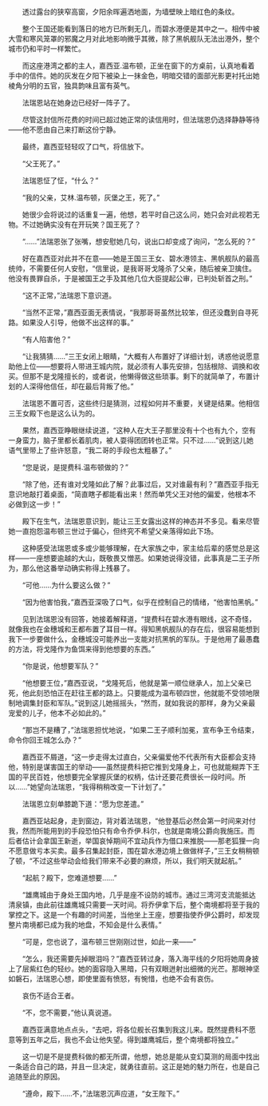 　　透过露台的狭窄高窗，夕阳余晖遍洒地面，为墙壁映上暗红色的条纹。

　　整个王国还能看到落日的地方已所剩无几，而碧水港便是其中之一。相传中被大雪和寒风笼罩的邪魔之月对此地影响微乎其微，除了黑帆舰队无法出港外，整个城市仍和平时一样繁忙。

　　而这座港湾之都的主人，嘉西亚.温布顿，正坐在窗下的方桌前，认真地看着手中的信件。她的灰发在夕阳下被染上一抹金色，明暗交错的面部光影更衬托出她棱角分明的五官，独具韵味且富有英气。

　　法瑞恩站在她身边已经好一阵子了。

　　尽管这封信所花费的时间已超过她正常的读信用时，但法瑞恩仍选择静静等待——他不愿由自己来打断这份宁静。

　　最终，嘉西亚轻轻叹了口气，将信放下。

　　“父王死了。”

　　法瑞恩怔了怔，“什么？”

　　“我的父亲，艾林.温布顿，灰堡之王，死了。”

　　她很少会将说过的话重复一遍，他想，若平时自己这么问，她只会对此视若无物。不过她确实没有在开玩笑？国王死了？

　　“……”法瑞恩张了张嘴，想安慰她几句，说出口却变成了询问，“怎么死的？”

　　好在嘉西亚对此并不在意——她是王国三王女、碧水港领主、黑帆舰队的最高统帅，不需要任何人安慰，“信里说，是我哥哥戈隆杀了父亲，随后被亲卫擒住。他没有畏罪自杀，于是被国王之手及其他几位大臣提起公审，已判处斩首之刑。”

　　“这不正常，”法瑞恩下意识道。

　　“当然不正常，”嘉西亚面无表情说，“我那哥哥虽然比较笨，但还没蠢到自寻死路。如果没人引导，他做不出这样的事。”

　　“有人陷害他？”

　　“让我猜猜……”三王女闭上眼睛，“大概有人布置好了详细计划，诱惑他说愿意助他上位——想要将人带进王城内院，就必须有人事先安排，包括根除、调换和收买。但那不是戈隆擅长的，或者说，他懒得做这些琐事。剩下的就简单了，布置计划的人深得他信任，却在最后背叛了他。”

　　法瑞恩不置可否，这些终归是猜测，过程如何并不重要，关键是结果。他相信三王女殿下也是这么认为的。

　　果然，嘉西亚睁眼继续说道，“这种人在大王子那里没有十个也有九个，空有一身蛮力，脑子里都长着肌肉，被人耍得团团转也正常。只不过……”说到这儿她语气里带上了些许怒意，“我二哥的手段也太粗暴了。”

　　“您是说，是提费科.温布顿做的？”

　　“除了他，还有谁对戈隆如此了解？此事过后，又对谁最有利？”嘉西亚手指无意识地敲打着桌面，“简直瞎子都能看出来！然而单凭父王对他的偏爱，他根本不必做到这一步！”

　　殿下在生气，法瑞恩意识到，能让三王女露出这样的神态并不多见。看来尽管她一直抱怨温布顿三世过于偏心，但终究不希望父亲落得如此下场。

　　这种感受法瑞恩或多或少能够理解，在大家族之中，家主给后辈的感觉总是这样——一座想要逾越的大山，既敬畏又憎恶。如果她说得没错，此事真是二王子所为，那么他这番举动确实称得上残暴了。

　　“可他……为什么要这么做？”

　　“因为他害怕我，”嘉西亚深吸了口气，似乎在控制自己的情绪，“他害怕黑帆。”

　　见到法瑞恩没有回答，她接着解释道，“提费科在碧水港有眼线，这不奇怪，就像我也在金穗城和王都布置了耳目一样。得知黑帆舰队的存在后，很容易能想到我下一步要做什么，金穗城没可能养出一支能对抗黑帆的军队。于是他用了最愚蠢的方法，将戈隆作为鱼饵来得到他想要的东西。”

　　“你是说，他想要军队？”

　　“他想要王位，”嘉西亚说，“戈隆死后，他就是第一顺位继承人，加上父亲已死，他此刻恐怕正在赶往王都的路上。只要能成为温布顿四世，他就能不受领地限制地调集封臣和军队。”说到这儿她摇摇头，“然而，就如我说的那样，身为父亲最宠爱的儿子，他本不必如此的。”

　　“那岂不是糟了，”法瑞恩担忧地说，“如果二王子顺利加冕，宣布争王令结束，命令你回王城怎么办？”

　　嘉西亚不屑道，“这一步走得太过直白，父亲偏爱他不代表所有大臣都会支持他，特别是谋害国王的举动——虽然提费科把它推到戈隆身上，可也就能糊弄下王国的平民百姓，他想要完全掌握灰堡的权柄，估计还要花费很长一段时间。所以……”她望向法瑞恩，“我得稍稍改变一下计划了。”

　　法瑞恩立刻单膝跪下道：“愿为您差遣。”

　　嘉西亚站起身，走到窗边，背对着法瑞恩，“他登基后必然会第一时间来对付我，然而所能用到的手段恐怕只有命令乔伊.科尔，也就是南境公爵向我施压。而后者估计会拿国王新逝，举国哀悼期间不宜动兵作为借口来推脱——那老狐狸一向不愿意做亏本买卖。最多召集起封臣，围在碧水港边境上做做样子，”三王女稍稍顿了顿，“不过这些举动会给我们带来不必要的麻烦，所以，我们明天就起航。”

　　“起航？殿下，您难道想要……”

　　“雄鹰城由于身处王国内地，几乎是座不设防的城市。通过三湾河支流能抵达清泉镇，由此前往雄鹰城只需要一天时间。将乔伊拿下后，整个南境都将至于我的掌控之下。这是一个有趣的时间差，当他坐上王座，想要指使乔伊公爵时，却发现整片南境都已成为我的地盘，不知会是什么表情。”

　　“可是，您也说了，温布顿三世刚刚过世，如此一来——”

　　“怎么，我还需要先掉眼泪吗？”嘉西亚转过身，落入海平线的夕阳将她周身披上了层紫红色的轻纱。她的面容隐入黑暗，只有双眼迸射出细微的光芒。那眼神坚如磐石，法瑞恩心想，即使里面有愤怒，有惋惜，也绝不会有哀伤。

　　哀伤不适合王者。

　　“不，您不需要，”他认真说道。

　　嘉西亚满意地点点头，“去吧，将各位舰长召集到我这儿来。既然提费科不愿意等到五年之后，我也不会让他失望。得到雄鹰城后，整个南境都将独立。”

　　这一切是不是提费科做的都无所谓，他想，她总是能从变幻莫测的局面中找出一条适合自己的路，并且一旦决定，就勇往直前。这正是她的魅力所在，也是自己追随至此的原因。

　　“遵命，殿下……不，”法瑞恩沉声应道，“女王陛下。”
